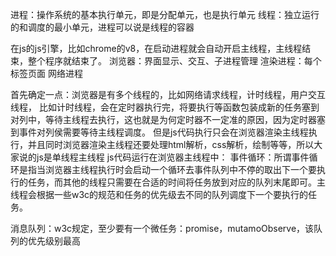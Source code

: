 进程：操作系统的基本执行单元，即是分配单元，也是执行单元
线程：独立运行的和调度的最小单元，进程可以说是线程的容器

在js的js引擎，比如chrome的v8，在启动进程就会自动开启主线程，主线程结束，整个程序就结束了。
浏览器：界面显示、交互、子进程管理
渲染进程：每个标签页面
网络进程




首先确定一点：浏览器是有多个线程的，比如网络请求线程，计时线程，用户交互线程，
比如计时线程，会在定时器执行完，将要执行等函数包装成新的任务塞到对列中，等待主线程去执行，这也就是为何定时器不一定准的原因，因为定时器塞到事件对列侯需要等待主线程调度。
但是js代码执行只会在浏览器渲染主线程执行，并且同时浏览器渲染主线程还要处理html解析，css解析，绘制等等，所以大家说的js是单线程主线程
js代码运行在浏览器主线程中：
    事件循环：所谓事件循环是指当浏览器主线程执行时会启动一个循环去事件队列中不停的取出下一个要执行的任务，而其他的线程只需要在合适的时间将任务放到对应的队列末尾即可。主线程会根据一些w3c的规范和任务的优先级去不同的队列调度下一个要执行的任务。
    

消息队列：w3c规定，至少要有一个微任务：promise，mutamoObserve，该队列的优先级别最高